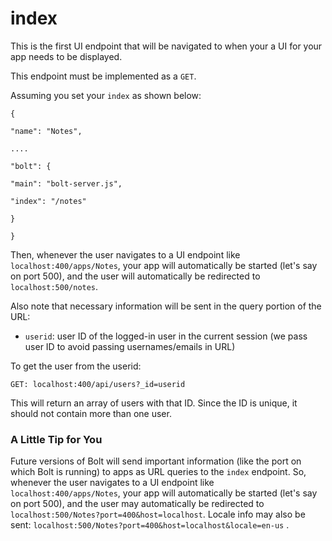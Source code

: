 # index

This is the first UI endpoint that will be navigated to when your a UI for your app needs to be displayed.

This endpoint must be implemented as a `GET`.

Assuming you set your `index` as shown below:

`{`

`"name": "Notes",`

`....`

`"bolt": {`

`"main": "bolt-server.js",`

`"index": "/notes"`

`}`

`}`

Then, whenever the user navigates to a UI endpoint like `localhost:400/apps/Notes`, your app will automatically be started \(let's say on port 500\), and the user will automatically be redirected to `localhost:500/notes`.

Also note that necessary information will be sent in the query portion of the URL:

* `userid`: user ID of the logged-in user in the current session \(we pass user ID to avoid passing usernames\/emails in URL\)

To get the user from the userid:

`GET: localhost:400/api/users?_id=userid`

This will return an array of users with that ID. Since the ID is unique, it should not contain more than one user.

### A Little Tip for You

Future versions of Bolt will send important information \(like the port on which Bolt is running\) to apps as URL queries to the `index` endpoint. So, whenever the user navigates to a UI endpoint like `localhost:400/apps/Notes`, your app will automatically be started \(let's say on port 500\), and the user may automatically be redirected to `localhost:500/Notes?port=400&host=localhost`.  Locale info may also be sent:  `localhost:500/Notes?port=400&host=localhost&locale=en-us` .

